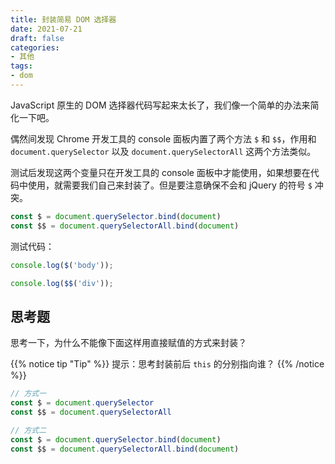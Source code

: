 ```yaml
---
title: 封装简易 DOM 选择器
date: 2021-07-21
draft: false
categories:
- 其他
tags:
- dom
---
```


JavaScript 原生的 DOM 选择器代码写起来太长了，我们像一个简单的办法来简化一下吧。

<!--more-->

偶然间发现 Chrome 开发工具的 console 面板内置了两个方法 `$` 和 `$$`，作用和 `document.querySelector` 以及 `document.querySelectorAll` 这两个方法类似。

测试后发现这两个变量只在开发工具的 console 面板中才能使用，如果想要在代码中使用，就需要我们自己来封装了。但是要注意确保不会和 jQuery 的符号 `$` 冲突。

```js
const $ = document.querySelector.bind(document)
const $$ = document.querySelectorAll.bind(document)
```

测试代码：

```js
console.log($('body'));

console.log($$('div'));
```

## 思考题

思考一下，为什么不能像下面这样用直接赋值的方式来封装？


{{% notice tip "Tip" %}}
提示：思考封装前后 `this` 的分别指向谁？
{{% /notice %}}

```js
// 方式一
const $ = document.querySelector
const $$ = document.querySelectorAll

// 方式二
const $ = document.querySelector.bind(document)
const $$ = document.querySelectorAll.bind(document)
```

